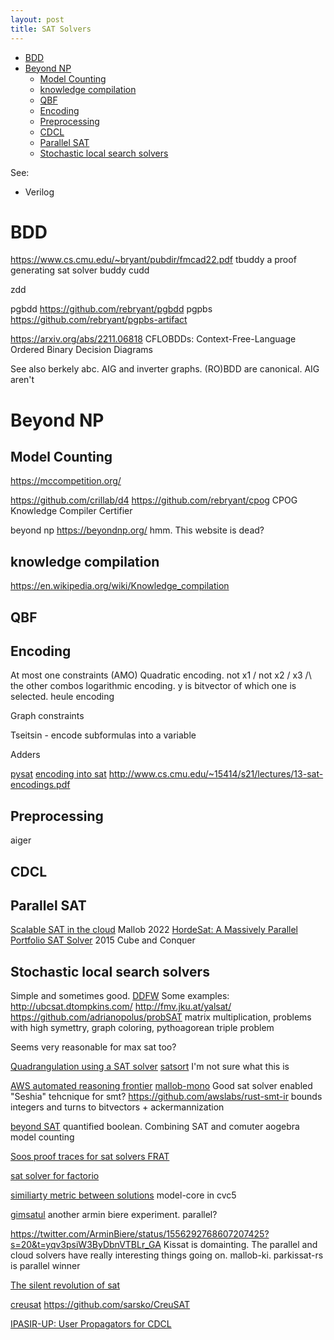 ```yaml
---
layout: post
title: SAT Solvers
---
```

- [BDD](#bdd)
- [Beyond NP](#beyond-np)
  - [Model Counting](#model-counting)
  - [knowledge compilation](#knowledge-compilation)
  - [QBF](#qbf)
  - [Encoding](#encoding)
  - [Preprocessing](#preprocessing)
  - [CDCL](#cdcl)
  - [Parallel SAT](#parallel-sat)
  - [Stochastic local search solvers](#stochastic-local-search-solvers)

See:

- Verilog

# BDD

<https://www.cs.cmu.edu/~bryant/pubdir/fmcad22.pdf> tbuddy a proof generating sat solver
buddy
cudd

zdd

pgbdd <https://github.com/rebryant/pgbdd>
pgpbs <https://github.com/rebryant/pgpbs-artifact>

<https://arxiv.org/abs/2211.06818> CFLOBDDs: Context-Free-Language Ordered Binary Decision Diagrams

See also berkely abc. AIG and inverter graphs.
(RO)BDD are canonical. AIG aren't

# Beyond NP

## Model Counting

<https://mccompetition.org/>

<https://github.com/crillab/d4>
<https://github.com/rebryant/cpog> CPOG Knowledge Compiler Certifier

beyond np <https://beyondnp.org/> hmm. This website is dead?

## knowledge compilation

<https://en.wikipedia.org/wiki/Knowledge_compilation>

## QBF

## Encoding

At most one constraints (AMO)
Quadratic encoding. not x1 \/ not x2 \/ x3 /\ the other combos
logarithmic encoding. y is bitvector of which one is selected.
heule encoding

Graph constraints

Tseitsin - encode subformulas into a variable

Adders

[pysat](https://pysathq.github.io/)
[encoding into sat](https://www.cs.upc.edu/~erodri/webpage/cps/theory/sat/encodings/slides.pdf)
<http://www.cs.cmu.edu/~15414/s21/lectures/13-sat-encodings.pdf>

## Preprocessing

aiger

## CDCL

## Parallel SAT

[Scalable SAT in the cloud](https://arxiv.org/pdf/2205.06590.pdf) Mallob 2022
[HordeSat: A Massively Parallel Portfolio SAT Solver](https://arxiv.org/pdf/1505.03340.pdf) 2015
Cube and Conquer

## Stochastic local search solvers

Simple and sometimes good.
[DDFW](http://crcodel.com/research/ddfw_pos.pdf)
Some examples:
<http://ubcsat.dtompkins.com/>
<http://fmv.jku.at/yalsat/>
<https://github.com/adrianopolus/probSAT>
matrix multiplication, problems with high symettry, graph coloring, pythoagorean triple problem

Seems very reasonable for max sat too?

[Quadrangulation using a SAT solver](https://github.com/hjwdzh/QuadriFlow)
[satsort](https://github.com/arminbiere/satsort) I'm not sure what this is

[AWS automated reasoning frontier](https://www.amazon.science/blog/automated-reasonings-scientific-frontiers)
[mallob-mono](https://github.com/domschrei/mallob)
Good sat solver enabled "Seshia" tehcnique for smt? <https://github.com/awslabs/rust-smt-ir> bounds integers and turns to bitvectors + ackermannization

[beyond SAT](https://simons.berkeley.edu/workshops/schedule/14087)
quantified boolean. Combining SAT and comuter aogebra
model counting

[Soos proof traces for sat solvers FRAT](https://twitter.com/SoosMate/status/1513985102941982720?s=20&t=-ertSPtY87GogVCFq4f-Rw)

[sat solver for factorio](https://github.com/R-O-C-K-E-T/Factorio-SAT)

[similiarty metric between solutions](https://twitter.com/ShriramKMurthi/status/1522580546005745664?s=20&t=Q_7w5cTcsscGpoie1QtnCg) model-core in cvc5

[gimsatul](https://github.com/arminbiere/gimsatul) another armin biere experiment. parallel?

<https://twitter.com/ArminBiere/status/1556292768607207425?s=20&t=yqv3psiW3ByDbnVTBLr_GA> Kissat is domainting. The parallel and cloud solvers have really interesting things going on. mallob-ki. parkissat-rs is parallel winner

[The silent revolution of sat](https://news.ycombinator.com/item?id=36079115#36081904)

[creusat](https://sarsko.github.io/_pages/SarekSkot%C3%A5m_thesis.pdf) <https://github.com/sarsko/CreuSAT>

[IPASIR-UP: User Propagators for CDCL](https://www.youtube.com/watch?v=pgsvqXAPgqA&ab_channel=SimonsInstitute)
